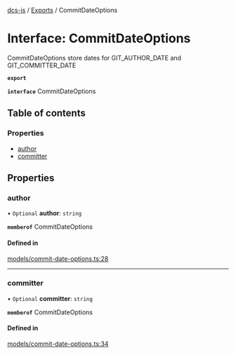 [dcs-js](../README.md) / [Exports](../modules.md) / CommitDateOptions

# Interface: CommitDateOptions

CommitDateOptions store dates for GIT_AUTHOR_DATE and GIT_COMMITTER_DATE

**`export`**

**`interface`** CommitDateOptions

## Table of contents

### Properties

- [author](CommitDateOptions.md#author)
- [committer](CommitDateOptions.md#committer)

## Properties

### <a id="author" name="author"></a> author

• `Optional` **author**: `string`

**`memberof`** CommitDateOptions

#### Defined in

[models/commit-date-options.ts:28](https://github.com/unfoldingWord/dcs-js/blob/09d5a5e/models/commit-date-options.ts#L28)

___

### <a id="committer" name="committer"></a> committer

• `Optional` **committer**: `string`

**`memberof`** CommitDateOptions

#### Defined in

[models/commit-date-options.ts:34](https://github.com/unfoldingWord/dcs-js/blob/09d5a5e/models/commit-date-options.ts#L34)
